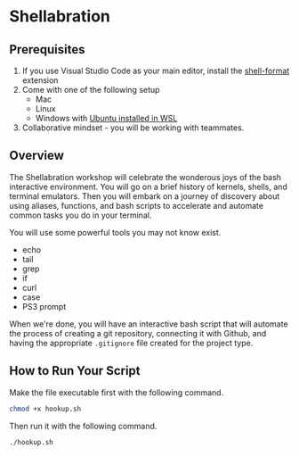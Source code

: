 # Shellabration

## Prerequisites

1. If you use Visual Studio Code as your main editor, install the [shell-format](https://marketplace.visualstudio.com/items?itemName=foxundermoon.shell-format) extension
2. Come with one of the following setup
	* Mac
	* Linux
	* Windows with [Ubuntu installed in WSL](https://learn.microsoft.com/en-us/windows/wsl/install)
3. Collaborative mindset - you will be working with teammates.

## Overview

The Shellabration workshop will celebrate the wonderous joys of the bash interactive environment. You will go on a brief history of kernels, shells, and terminal emulators. Then you will embark on a journey of discovery about using aliases, functions, and bash scripts to accelerate and automate common tasks you do in your terminal.

You will use some powerful tools you may not know exist.

* echo
* tail
* grep
* if
* curl
* case
* PS3 prompt

When we're done, you will have an interactive bash script that will automate the process of creating a git repository, connecting it with Github, and having the appropriate `.gitignore` file created for the project type.

## How to Run Your Script

Make the file executable first with the following command.

```sh
chmod +x hookup.sh
```

Then run it with the following command.

```sh
./hookup.sh
```
